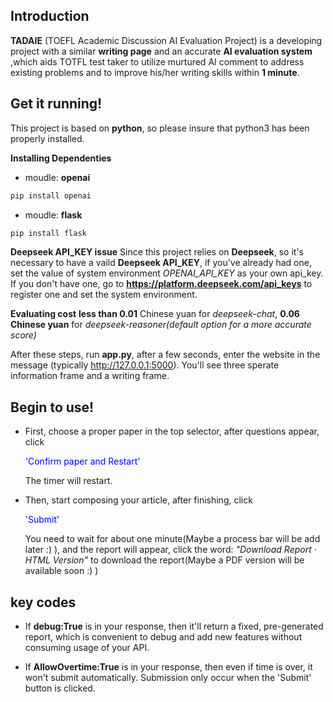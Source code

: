 
## Introduction
**TADAIE** (TOEFL Academic Discussion AI Evaluation Project) 
    is a developing project with a similar **writing page** and an accurate **AI evaluation system** ,which aids TOTFL test taker to utilize murtured AI comment to address existing problems and to improve his/her writing skills within **1 minute**.


## Get it running!
This project is based on **python**, so please insure that python3 has been properly installed.

**Installing Dependenties**

- moudle: **openai**
```cmd
pip install openai
```
- moudle: **flask**
``` cmd
pip install flask
```

**Deepseek API_KEY issue**
Since this project relies on **Deepseek**, so it's necessary to have a vaild **Deepseek API_KEY**, if you've already had one, set the value of system environment *OPENAI_API_KEY* as your own api_key. If you don't have one, go to **https://platform.deepseek.com/api_keys** to register one and set the system environment. 

**Evaluating cost**
 **less than 0.01** Chinese yuan for *deepseek-chat*, **0.06 Chinese yuan** for *deepseek-reasoner(default option for a more accurate score)*


After these steps, run **app.py**, after a few seconds, enter the website in the message (typically http://127.0.0.1:5000). You'll see three sperate information frame and a writing frame.


## Begin to use!

- First, choose a proper paper in the top selector, after questions appear, click <p style="color:blue; border: 4px soild">'Confirm paper and Restart'</p> The timer will restart.

- Then, start composing your article, after finishing, click <p style="color:blue; border: 4px soild">'Submit'</p>You need to wait for about one minute(Maybe a process bar will be add later :) ), and the report will appear, click the word: *"Download Report · HTML Version"* to download the report(Maybe a PDF version will be available soon :) )

## key codes
- If **debug:True** is in your response, then it'll return a fixed, pre-generated report, which is convenient to debug and add new features without consuming usage of your API.

- If **AllowOvertime:True** is in your response, then even if time is over, it won't submit automatically. Submission only occur when the 'Submit' button is clicked.

